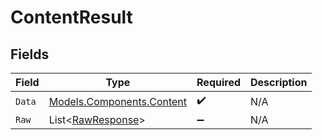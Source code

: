 # ContentResult


## Fields

| Field                                                           | Type                                                            | Required                                                        | Description                                                     |
| --------------------------------------------------------------- | --------------------------------------------------------------- | --------------------------------------------------------------- | --------------------------------------------------------------- |
| `Data`                                                          | [Models.Components.Content](../../Models/Components/Content.md) | :heavy_check_mark:                                              | N/A                                                             |
| `Raw`                                                           | List<[RawResponse](../../Models/Components/RawResponse.md)>     | :heavy_minus_sign:                                              | N/A                                                             |